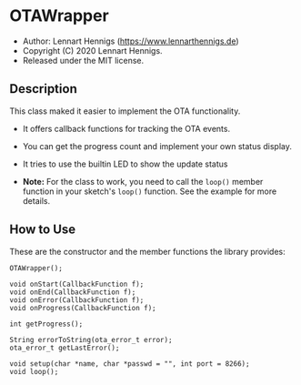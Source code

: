 OTAWrapper
==========

* Author: Lennart Hennigs (https://www.lennarthennigs.de)
* Copyright (C) 2020 Lennart Hennigs.
* Released under the MIT license.


Description
-----------

This class maked it easier to implement the OTA functionality.

- It offers callback functions for tracking the OTA events.
- You can get the progress count and implement your own status display.
- It tries to use the builtin LED to show the update status


- **Note:** For the class to work, you need to call the `loop()` member function in your sketch's `loop()` function. See the example for more details.

How to Use
----------

These are the constructor and the member functions the library provides:


```
OTAWrapper();
   
void onStart(CallbackFunction f);  
void onEnd(CallbackFunction f);
void onError(CallbackFunction f);
void onProgress(CallbackFunction f);

int getProgress();

String errorToString(ota_error_t error);
ota_error_t getLastError();

void setup(char *name, char *passwd = "", int port = 8266);
void loop();

```

